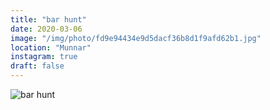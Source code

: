 ```yaml
---
title: "bar hunt"
date: 2020-03-06
image: "/img/photo/fd9e94434e9d5dacf36b8d1f9afd62b1.jpg"
location: "Munnar"
instagram: true
draft: false
---
```


![bar hunt](/img/photo/fd9e94434e9d5dacf36b8d1f9afd62b1.jpg)
